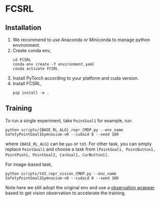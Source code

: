# FCSRL

## Installation
1) We recommend to use Anaconda or Miniconda to manage python environment.
2) Create conda env,
    ```shell
    cd FCSRL
    conda env create -f environment.yaml
    conda activate FCSRL
    ```
3) Install PyTorch according to your platform and cuda version.
4) Install FCSRL,
    ```shell
    pip install -e .
    ```

## Training
To run a single experiment, take `PointGoal1` for example, run
```shell
python scripts/{BASE_RL_ALG}_repr_CMDP.py --env_name SafetyPointGoal1Gymnasium-v0 --cudaid 0 --seed 100
```
where `{BASE_RL_ALG}` can be `ppo` or `td3`. For other task, you can simply replace `PointGoal1` and choose a task from `[PointGoal1, PointButton1, PointPush1, PointGoal2, CarGoal1, CarButton1]`.

For image-based task, 
```shell
python scripts/td3_repr_vision_CMDP.py --env_name SafetyPointGoal2Gymnasium-v0 --cudaid 0 --seed 100
```
Note here we still adopt the original env and use a [observation wrapper](./fcsrl/env/gym_utils.py#L48) based to get vision observation to accelerate the training.